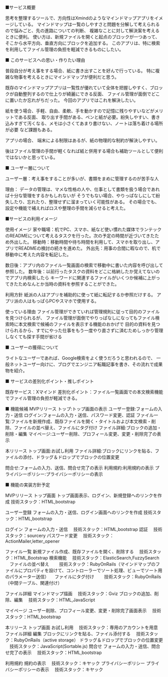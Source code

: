 ■サービス概要

思考を整理するツールで、方向性はXmindのようなマインドマップアプリをイメージしている。
マインドマップは一覧のしやすさと問題を分解して考えられるので悩みごと、先の進路についての判断、
複雑なことに対して解決案を考えるときに便利。
使い方は、新規ファイルを開くと起点のブロックが一つあって、そこから水平方向、垂直方向にブロックを追加する。
このアプリは、特に検索を利用してファイル管理の負担を軽減できるものにしたい。

■ このサービスへの思い・作りたい理由

普段自分が考え事をする場合、紙に書き出すことを好んで行っている。
特に複雑な物事を考えるときにマインドマップが便利だと思う。

既存のマインドマップアプリは一覧性が優れていて全体を把握しやすく、ブロックが自動整列するので仕上りが綺麗にできる反面、
ファイル管理が面倒でどこに置いたか忘れがちだった。
今回のアプリではこれを解決したい。

紙を使う場合、手軽、自由、柔軟、手を動かすので記憶に残りやすいなどがメリットである反面、
取り出す手間がある、ペンと紙が必要。紛失しやすい、書き込みすぎて汚くなる、メモは小さくてあまり書けない、ノートは落ち着ける場所が必要
など課題もある。

アプリの場合、
端末による制限はあるが、紙の物理的な制約が解決しやすい。

後はファイル管理の手間が軽くなれば紙と併用する場合も補助ツールとして便利ではないかと思っている。

■ ユーザー層について

ユーザー層：考え事をすることが多いが、書類をまめに管理するのが苦手な人

理由：
データの管理は、マメな性格の人や、仕事として書類を扱う場合であれば十分な管理をするかもしれないが
そうでもない場合、やりっぱなしにして紛失したり、忘れたり、整理せずに溜まっていく可能性がある。
その場合でも、設定や機能で補えればロスや整理の手間を減らせると考えた。

■サービスの利用イメージ

使用イメージ
家や職場：机でPC、スマホ、紙など使い慣れた媒体でランテックのREADMEについて考えるタスクを行った。次の予定の時間が近づいてきたため外出した。
移動時：移動時間や待ち時間を利用して、スマホを取り出し、アプリでREADMEの検討の続きを進めた。
外出先：用事の合間に暇なので、机で移動中に考えた内容を転記した。

数日後：アプリ内のファイル一覧画面の検索で移動中に書いた内容を呼び出して参照した。
数年後：以前行ったタスクの資料をどこに格納したか覚えてないのでアプリ内検索したら
キーワードに関連するファイルがいくつか候補に上がってきたためなんとか当時の資料を参照することができた。

利用方針
紙派の人はアプリを補助的に使って紙に転記するか参照だけする。
アプリ派の人はもっぱらPCやスマホで使用する。

使っている理由
ファイル管理ができていれば管理規則に従って目的のファイルを見つけられるが、
ファイル管理が面倒でやりっぱなしになってもファイル検索時に本文検索で候補のファイルを表示する機能のおかげで
目的の資料を見つけられるから、すでにやった仕事をもう一度やり直さずに済むためしっかり管理しなくても探す手間が省ける

■ ユーザーの獲得について

ライトなユーザーであれば、Google検索をよく使うだろうと思われるので、
一般ネットユーザー向けに、ブログでエンジニア転職記事を書き、その流れで成果物を紹介。

■ サービスの差別化ポイント・推しポイント

既存サービス：Xマインド
差別化ポイント：ファイル一覧画面での本文検索機能でファイル管理の負担が軽減できる。

■ 機能候補
MVPリリース
 トップ:トップ画面の表示
 ユーザー登録:フォームの入力・送信
 ログイン:フォームの入力・送信、パスワード変更、認証
 ファイル一覧:ファイルを新規作成、既存ファイルを開く・タイトルおよび本文検索・削除、ファイルの並べ替え、ファイルにタグ付け
 ファイル詳細:ブロックの追加・削除・編集
 マイページ:ユーザー削除、プロフィール変更、変更・削除完了の表示


本リリース
 トップ画面:お試し利用
 ファイル詳細:ブロックにリンクを貼る、ファイルの添付、ドラッグ＆ドロップでブロックの位置変更
  
 問合せ:フォームの入力、送信、問合せ完了の表示
 利用規約:利用規約の表示
 プライバシーポリシー:プライバシーポリシーの表示
 


■ 機能の実装方針予定

MVPリリース
  トップ画面
    トップ画面表示、ログイン、新規登録へのリンクを作成
      技術スタック：HTML,bootstrap

  ユーザー登録
    フォームの入力・送信、ログイン画面へのリンクを作成
      技術スタック：HTML,bootstrap

  ログイン
    フォームの入力・送信
    　技術スタック：HTML,bootstrap
    認証
    　技術スタック：sourcery
    パスワード変更
    　技術スタック：ActionMailer,letter_opener

  ファイル一覧
    新規ファイル作成、既存ファイルを開く、削除する
    　技術スタック：HTML,Bootstrap
    検索機能
    　技術スタック：ElasticSearch,FuzzySearch
  　ファイルの並べ替え
  　　技術スタック：RubyOnRails（マインドマップのファイルにプロパティを設けて、コントローラーでソート処理、ビューでソート用のパラメーター送信）
  　ファイルにタグ付け
  　　技術スタック：RubyOnRails（中間テーブル、関連付け）

  ファイル詳細
    マインドマップ描画
    　技術スタック：Gviz
    ブロックの追加、削除、編集
    　技術スタック：HTML,JavaScript

  マイページ
    ユーザー削除、プロフィール変更、変更・削除完了画面表示
    　技術スタック：HTML,bootstrap

本リリース
  トップ画面
    お試し利用
    　技術スタック：専用のアカウントを用意
  ファイル詳細
    編集
      ブロックにリンクを貼る、ファイル添付する
      　技術スタック：RubyOnRails（active storage）
      ドラッグ＆ドロップでブロックの位置変更
      　技術スタック：JavaScript(Sortable.js)
  問合せ
    フォームの入力・送信、問合せ完了の表示
    　技術スタック：HTML,bootstrap
    
  利用規約
    規約の表示
    　技術スタック：キヤック
  プライバシーポリシー
    プライバシーポリシーの表示
    　技術スタック：キヤック
